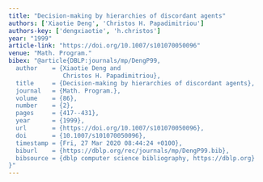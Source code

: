 ```yaml
---
title: "Decision-making by hierarchies of discordant agents"
authors: ['Xiaotie Deng', 'Christos H. Papadimitriou']
authors-key: ['dengxiaotie', 'h.christos']
year: "1999"
article-link: "https://doi.org/10.1007/s101070050096"
venue: "Math. Program."
bibex: "@article{DBLP:journals/mp/DengP99,
  author    = {Xiaotie Deng and
               Christos H. Papadimitriou},
  title     = {Decision-making by hierarchies of discordant agents},
  journal   = {Math. Program.},
  volume    = {86},
  number    = {2},
  pages     = {417--431},
  year      = {1999},
  url       = {https://doi.org/10.1007/s101070050096},
  doi       = {10.1007/s101070050096},
  timestamp = {Fri, 27 Mar 2020 08:44:24 +0100},
  biburl    = {https://dblp.org/rec/journals/mp/DengP99.bib},
  bibsource = {dblp computer science bibliography, https://dblp.org}
}"
---
```

